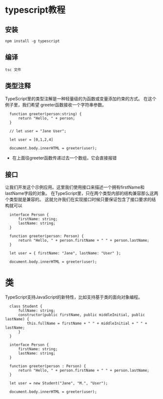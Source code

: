 # typescript教程

## 安装
`npm install -g typescript`
## 编译
`tsc 文件`
## 类型注释
  TypeScript里的类型注解是一种轻量级的为函数或变量添加约束的方式。 在这个例子里，我们希望 greeter函数接收一个字符串参数。
```
  function greeter(person:string) {
      return "Hello, " + person;
  }

  // let user = "Jane User";

  let user = [0,1,2,4]

  document.body.innerHTML = greeter(user);

```
* 在上面往greeter函数传递过去一个数组，它会直接报错

## 接口
  让我们开发这个示例应用。这里我们使用接口来描述一个拥有firstName和lastName字段的对象。 在TypeScript里，只在两个类型内部的结构兼容那么这两个类型就是兼容的。 这就允许我们在实现接口时候只要保证包含了接口要求的结构就可以
```
  interface Person {
      firstName: string;
      lastName: string;
  }

  function greeter(person: Person) {
      return "Hello, " + person.firstName + " " + person.lastName;
  }

  let user = { firstName: "Jane", lastName: "User" };

  document.body.innerHTML = greeter(user);
```
# 类
  TypeScript支持JavaScript的新特性，比如支持基于类的面向对象编程。
```
  class Student {
      fullName: string;
      constructor(public firstName, public middleInitial, public lastName) {
          this.fullName = firstName + " " + middleInitial + " " + lastName;
      }
  }

  interface Person {
      firstName: string;
      lastName: string;
  }

  function greeter(person : Person) {
      return "Hello, " + person.firstName + " " + person.lastName;
  }

  let user = new Student("Jane", "M.", "User");

  document.body.innerHTML = greeter(user);
```
